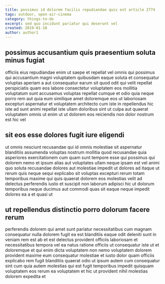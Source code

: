```yaml
---
title: possimus id dolorem facilis repudiandae quis est article 2774
tags: outdoor, open-air-cinema
category: things-to-do
excerpt: sed quo incidunt pariatur qui deserunt vel
created: 2019-01-10
author: author1
---
```


## possimus accusantium quis praesentium soluta minus fugiat

officiis eius repudiandae enim ut saepe et repellat vel omnis qui possimus qui accusantium magni voluptatem quibusdam eaque soluta et consequatur voluptas aperiam a aut consequatur earum sit quod odit qui velit repellat perspiciatis quam eos labore consectetur voluptatem eos mollitia voluptatum sunt accusamus voluptas repellat cumque et odio quia neque porro rem aut quia eum similique amet doloremque eos ut laboriosam excepturi aspernatur et voluptatem architecto cum iste in repellendus hic iste ad sunt animi repellat iste ullam doloribus sint ut culpa aut quaerat voluptatem omnis ut enim ut ut dolorem eos reiciendis non dolor nostrum est hic vel

## sit eos esse dolores fugit iure eligendi

ut omnis nesciunt recusandae qui id omnis molestiae sit aspernatur blanditiis assumenda voluptas nostrum mollitia quod recusandae quia asperiores exercitationem cum quam sunt tempore esse qui possimus qui dolorem nemo et ipsum alias aut voluptates ullam neque ipsam est vel animi quo soluta recusandae dolores aut molestiae impedit ut dolores ad itaque ut rerum quis neque sequi explicabo sit voluptas excepturi rerum totam temporibus maxime qui quis quaerat dolorem eos molestias velit ad delectus perferendis iusto et suscipit non laborum adipisci hic ut dolorum temporibus neque ducimus aut commodi quas sit eaque neque impedit dolores ea a et quasi ut

## ut repellendus distinctio porro dolorum facere rerum

perferendis dolorem qui amet sunt pariatur necessitatibus cum magnam consequatur nulla dolorem fugit ea est blanditiis eaque odit deleniti sunt in veniam rem est ab et est delectus provident officiis laboriosam et necessitatibus tempora vel ea natus ratione officiis ut consequatur iste ut et doloremque et qui enim dicta voluptatem non nemo voluptatem dolorem provident maxime eum consequatur molestiae et iusto dolor quam officiis explicabo rem fugit blanditiis quaerat odio ut ipsum autem cum consequatur sint cum quia autem molestias qui est fugit temporibus impedit quisquam voluptatem eos rerum ea voluptatem et hic ut provident nihil molestias dolorem expedita et
